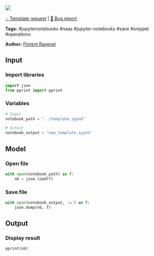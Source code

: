 <a href="https://app.naas.ai/user-redirect/naas/downloader?url=https://raw.githubusercontent.com/jupyter-naas/awesome-notebooks/master/Jupyter%20Notebooks/Jupyter_Notebooks_Save_file_ipynb.ipynb" target="_parent"><img src="https://naasai-public.s3.eu-west-3.amazonaws.com/open_in_naas.svg"/></a><br><br><a href="https://github.com/jupyter-naas/awesome-notebooks/issues/new?assignees=&labels=&template=template-request.md&title=Tool+-+Action+of+the+notebook+">💡 Template request</a> | <a href="https://github.com/jupyter-naas/awesome-notebooks/issues/new?assignees=&labels=bug&template=bug_report.md&title=Jupyter+Notebooks+-+Save+file+ipynb:+Error+short+description">🚨 Bug report</a>

**Tags:** #jupyternotebooks #naas #jupyter-notebooks #save #snippet #operations

**Author:** [Florent Ravenel](https://www.linkedin.com/in/florent-ravenel/)

## Input

### Import libraries


```python
import json
from pprint import pprint
```

### Variables


```python
# Input
notebook_path = "../template.ipynb"

# Output
notebook_output = "new_template.ipynb"
```

## Model

### Open file


```python
with open(notebook_path) as f:
    nb = json.load(f)
```

### Save file


```python
with open(notebook_output, 'w') as f:
    json.dump(nb, f)
```

## Output

### Display result


```python
pprint(nb)
```
